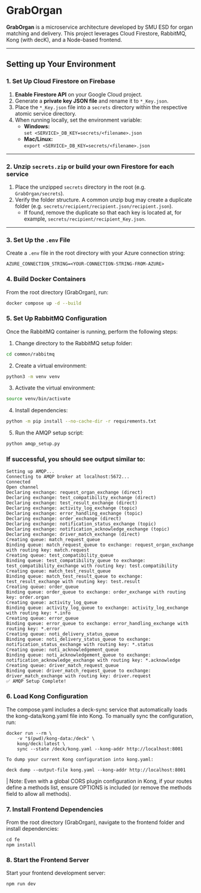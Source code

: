 # GrabOrgan

**GrabOrgan** is a microservice architecture developed by SMU ESD for organ matching and delivery. This project leverages Cloud Firestore, RabbitMQ, Kong (with decK), and a Node-based frontend.

---

## Setting up Your Environment

### 1. Set Up Cloud Firestore on Firebase

1. **Enable Firestore API** on your Google Cloud project.
2. Generate a **private key JSON file** and rename it to `*_Key.json`.
3. Place the `*_Key.json` file into a `secrets` directory within the respective atomic service directory.
4. When running locally, set the environment variable:
   - **Windows:**  
     `set <SERVICE>_DB_KEY=secrets/<filename>.json`
   - **Mac/Linux:**  
     `export <SERVICE>_DB_KEY=secrets/<filename>.json`

---

### 2. Unzip `secrets.zip` or build your own Firestore for each service

1. Place the unzipped `secrets` directory in the root (e.g. `GrabOrgan/secrets`).
2. Verify the folder structure. A common unzip bug may create a duplicate folder (e.g. `secrets/recipient/recipient.json/recipient.json`).  
   - If found, remove the duplicate so that each key is located at, for example, `secrets/recipient/recipient_Key.json`.

---

### 3. Set Up the `.env` File

Create a `.env` file in the root directory with your Azure connection string:

```env
AZURE_CONNECTION_STRING=<YOUR-CONNECTION-STRING-FROM-AZURE>
```

### 4. Build Docker Containers

From the root directory (GrabOrgan), run:
```bash
docker compose up -d --build
```

### 5. Set Up RabbitMQ Configuration

Once the RabbitMQ container is running, perform the following steps:
1.	Change directory to the RabbitMQ setup folder:
```bash
cd common/rabbitmq
```
2.	Create a virtual environment:
```bash
python3 -m venv venv
```
3.	Activate the virtual environment:
```bash
source venv/bin/activate
```
4.	Install dependencies:
```bash
python -m pip install --no-cache-dir -r requirements.txt
```
5.	Run the AMQP setup script:
```bash
python amqp_setup.py
```
### If successful, you should see output similar to:

    Setting up AMQP...
    Connecting to AMQP broker at localhost:5672...
    Connected
    Open channel
    Declaring exchange: request_organ_exchange (direct)
    Declaring exchange: test_compatibility_exchange (direct)
    Declaring exchange: test_result_exchange (direct)
    Declaring exchange: activity_log_exchange (topic)
    Declaring exchange: error_handling_exchange (topic)
    Declaring exchange: order_exchange (direct)
    Declaring exchange: notification_status_exchange (topic)
    Declaring exchange: notification_acknowledge_exchange (topic)
    Declaring exchange: driver_match_exchange (direct)
    Creating queue: match_request_queue
    Binding queue: match_request_queue to exchange: request_organ_exchange with routing key: match.request
    Creating queue: test_compatibility_queue
    Binding queue: test_compatibility_queue to exchange: test_compatibility_exchange with routing key: test.compatibility
    Creating queue: match_test_result_queue
    Binding queue: match_test_result_queue to exchange: test_result_exchange with routing key: test.result
    Creating queue: order_queue
    Binding queue: order_queue to exchange: order_exchange with routing key: order.organ
    Creating queue: activity_log_queue
    Binding queue: activity_log_queue to exchange: activity_log_exchange with routing key: *.info
    Creating queue: error_queue
    Binding queue: error_queue to exchange: error_handling_exchange with routing key: *.error
    Creating queue: noti_delivery_status_queue
    Binding queue: noti_delivery_status_queue to exchange: notification_status_exchange with routing key: *.status
    Creating queue: noti_acknowledgement_queue
    Binding queue: noti_acknowledgement_queue to exchange: notification_acknowledge_exchange with routing key: *.acknowledge
    Creating queue: driver_match_request_queue
    Binding queue: driver_match_request_queue to exchange: driver_match_exchange with routing key: driver.request
    ✅ AMQP Setup Complete!

### 6. Load Kong Configuration
The compose.yaml includes a deck-sync service that automatically loads the kong-data/kong.yaml file into Kong. To manually sync the configuration, run:
```
docker run --rm \
    -v "$(pwd)/kong-data:/deck" \
    kong/deck:latest \
    sync --state /deck/kong.yaml --kong-addr http://localhost:8001
```
    To dump your current Kong configuration into kong.yaml:
```
deck dump --output-file kong.yaml --kong-addr http://localhost:8001
```

| Note: Even with a global CORS plugin configuration in Kong, if your routes define a methods list, ensure OPTIONS is included (or remove the methods field to allow all methods).

### 7. Install Frontend Dependencies
From the root directory (GrabOrgan), navigate to the frontend folder and install dependencies:
```
cd fe
npm install
```
### 8. Start the Frontend Server
Start your frontend development server:
```
npm run dev
```